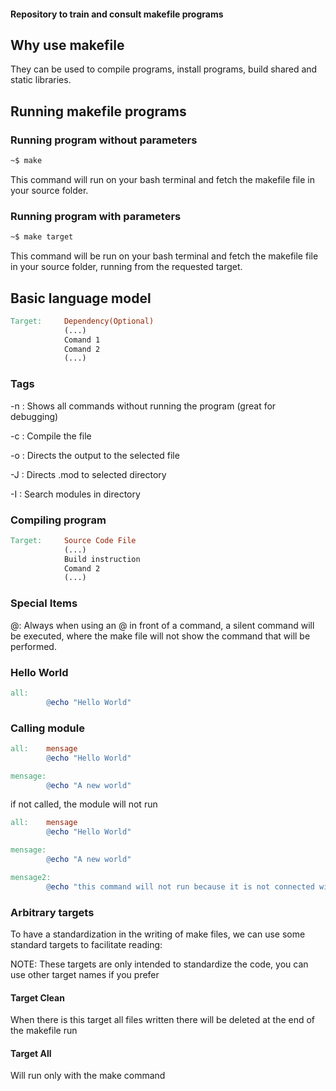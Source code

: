 



#### Repository to train and consult makefile programs 



## Why use makefile

They can be used to compile programs, install programs, build shared and static libraries.



## Running makefile programs

### Running program without parameters

```bash
~$ make
```

This command will run on your bash terminal and fetch the makefile file in your source folder.



### Running program with parameters

```bash
~$ make target
```

This command will be run on your bash terminal and fetch the makefile file in your source folder, running from the requested target.



## Basic language model

```makefile
Target:		Dependency(Optional)
			(...)
			Comand 1
			Comand 2
			(...)
```



### Tags

-n : Shows all commands without running the program (great for debugging)

-c <File>: Compile the file

-o <File>: Directs the output to the selected file

-J <Folder>: Directs .mod to selected directory

-I <Folder>: Search modules in directory



### Compiling program

```makefile
Target:		Source Code File
			(...)
			Build instruction 
			Comand 2
			(...)
```



### Special Items

@: Always when using an @ in front of a command, a silent command will be executed, where the make file will not show the command that will be performed.



### Hello World

```makefile
all:		
		@echo "Hello World"
```



### Calling module

```makefile
all:	mensage
		@echo "Hello World"

mensage:
		@echo "A new world"
```

if not called, the module will not run

```makefile
all:	mensage
		@echo "Hello World"

mensage:
		@echo "A new world"

mensage2:
		@echo "this command will not run because it is not connected with any other"
```



### Arbitrary targets

To have a standardization in the writing of make files, we can use some standard targets to facilitate reading:

NOTE: These targets are only intended to standardize the code, you can use other target names if you prefer



#### Target Clean

When there is this target all files written there will be deleted at the end of the makefile run



#### Target All

Will run only with the make command


